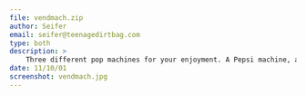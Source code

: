 ```yaml
---
file: vendmach.zip
author: Seifer
email: seifer@teenagedirtbag.com
type: both
description: >
    Three different pop machines for your enjoyment. A Pepsi machine, a random cola machine, and a cold milk dispenser.
date: 11/10/01
screenshot: vendmach.jpg
---
```

